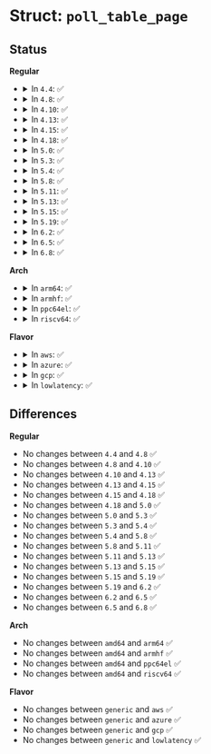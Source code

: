 # Struct: <code>poll_table_page</code>

## Status
<b>Regular</b>
<ul>
<li>
<details>
<summary>In <code>4.4</code>: ✅</summary>

```c
struct poll_table_page {
    struct poll_table_page *next;
    struct poll_table_entry *entry;
    struct poll_table_entry entries[0];
};
```
</details>
</li>
<li>
<details>
<summary>In <code>4.8</code>: ✅</summary>

```c
struct poll_table_page {
    struct poll_table_page *next;
    struct poll_table_entry *entry;
    struct poll_table_entry entries[0];
};
```
</details>
</li>
<li>
<details>
<summary>In <code>4.10</code>: ✅</summary>

```c
struct poll_table_page {
    struct poll_table_page *next;
    struct poll_table_entry *entry;
    struct poll_table_entry entries[0];
};
```
</details>
</li>
<li>
<details>
<summary>In <code>4.13</code>: ✅</summary>

```c
struct poll_table_page {
    struct poll_table_page *next;
    struct poll_table_entry *entry;
    struct poll_table_entry entries[0];
};
```
</details>
</li>
<li>
<details>
<summary>In <code>4.15</code>: ✅</summary>

```c
struct poll_table_page {
    struct poll_table_page *next;
    struct poll_table_entry *entry;
    struct poll_table_entry entries[0];
};
```
</details>
</li>
<li>
<details>
<summary>In <code>4.18</code>: ✅</summary>

```c
struct poll_table_page {
    struct poll_table_page *next;
    struct poll_table_entry *entry;
    struct poll_table_entry entries[0];
};
```
</details>
</li>
<li>
<details>
<summary>In <code>5.0</code>: ✅</summary>

```c
struct poll_table_page {
    struct poll_table_page *next;
    struct poll_table_entry *entry;
    struct poll_table_entry entries[0];
};
```
</details>
</li>
<li>
<details>
<summary>In <code>5.3</code>: ✅</summary>

```c
struct poll_table_page {
    struct poll_table_page *next;
    struct poll_table_entry *entry;
    struct poll_table_entry entries[0];
};
```
</details>
</li>
<li>
<details>
<summary>In <code>5.4</code>: ✅</summary>

```c
struct poll_table_page {
    struct poll_table_page *next;
    struct poll_table_entry *entry;
    struct poll_table_entry entries[0];
};
```
</details>
</li>
<li>
<details>
<summary>In <code>5.8</code>: ✅</summary>

```c
struct poll_table_page {
    struct poll_table_page *next;
    struct poll_table_entry *entry;
    struct poll_table_entry entries[0];
};
```
</details>
</li>
<li>
<details>
<summary>In <code>5.11</code>: ✅</summary>

```c
struct poll_table_page {
    struct poll_table_page *next;
    struct poll_table_entry *entry;
    struct poll_table_entry entries[0];
};
```
</details>
</li>
<li>
<details>
<summary>In <code>5.13</code>: ✅</summary>

```c
struct poll_table_page {
    struct poll_table_page *next;
    struct poll_table_entry *entry;
    struct poll_table_entry entries[0];
};
```
</details>
</li>
<li>
<details>
<summary>In <code>5.15</code>: ✅</summary>

```c
struct poll_table_page {
    struct poll_table_page *next;
    struct poll_table_entry *entry;
    struct poll_table_entry entries[0];
};
```
</details>
</li>
<li>
<details>
<summary>In <code>5.19</code>: ✅</summary>

```c
struct poll_table_page {
    struct poll_table_page *next;
    struct poll_table_entry *entry;
    struct poll_table_entry entries[0];
};
```
</details>
</li>
<li>
<details>
<summary>In <code>6.2</code>: ✅</summary>

```c
struct poll_table_page {
    struct poll_table_page *next;
    struct poll_table_entry *entry;
    struct poll_table_entry entries[0];
};
```
</details>
</li>
<li>
<details>
<summary>In <code>6.5</code>: ✅</summary>

```c
struct poll_table_page {
    struct poll_table_page *next;
    struct poll_table_entry *entry;
    struct poll_table_entry entries[0];
};
```
</details>
</li>
<li>
<details>
<summary>In <code>6.8</code>: ✅</summary>

```c
struct poll_table_page {
    struct poll_table_page *next;
    struct poll_table_entry *entry;
    struct poll_table_entry entries[0];
};
```
</details>
</li>
</ul>
<b>Arch</b>
<ul>
<li>
<details>
<summary>In <code>arm64</code>: ✅</summary>

```c
struct poll_table_page {
    struct poll_table_page *next;
    struct poll_table_entry *entry;
    struct poll_table_entry entries[0];
};
```
</details>
</li>
<li>
<details>
<summary>In <code>armhf</code>: ✅</summary>

```c
struct poll_table_page {
    struct poll_table_page *next;
    struct poll_table_entry *entry;
    struct poll_table_entry entries[0];
};
```
</details>
</li>
<li>
<details>
<summary>In <code>ppc64el</code>: ✅</summary>

```c
struct poll_table_page {
    struct poll_table_page *next;
    struct poll_table_entry *entry;
    struct poll_table_entry entries[0];
};
```
</details>
</li>
<li>
<details>
<summary>In <code>riscv64</code>: ✅</summary>

```c
struct poll_table_page {
    struct poll_table_page *next;
    struct poll_table_entry *entry;
    struct poll_table_entry entries[0];
};
```
</details>
</li>
</ul>
<b>Flavor</b>
<ul>
<li>
<details>
<summary>In <code>aws</code>: ✅</summary>

```c
struct poll_table_page {
    struct poll_table_page *next;
    struct poll_table_entry *entry;
    struct poll_table_entry entries[0];
};
```
</details>
</li>
<li>
<details>
<summary>In <code>azure</code>: ✅</summary>

```c
struct poll_table_page {
    struct poll_table_page *next;
    struct poll_table_entry *entry;
    struct poll_table_entry entries[0];
};
```
</details>
</li>
<li>
<details>
<summary>In <code>gcp</code>: ✅</summary>

```c
struct poll_table_page {
    struct poll_table_page *next;
    struct poll_table_entry *entry;
    struct poll_table_entry entries[0];
};
```
</details>
</li>
<li>
<details>
<summary>In <code>lowlatency</code>: ✅</summary>

```c
struct poll_table_page {
    struct poll_table_page *next;
    struct poll_table_entry *entry;
    struct poll_table_entry entries[0];
};
```
</details>
</li>
</ul>

## Differences
<b>Regular</b>
<ul>
<li>
No changes between <code>4.4</code> and <code>4.8</code> ✅
</li>
<li>
No changes between <code>4.8</code> and <code>4.10</code> ✅
</li>
<li>
No changes between <code>4.10</code> and <code>4.13</code> ✅
</li>
<li>
No changes between <code>4.13</code> and <code>4.15</code> ✅
</li>
<li>
No changes between <code>4.15</code> and <code>4.18</code> ✅
</li>
<li>
No changes between <code>4.18</code> and <code>5.0</code> ✅
</li>
<li>
No changes between <code>5.0</code> and <code>5.3</code> ✅
</li>
<li>
No changes between <code>5.3</code> and <code>5.4</code> ✅
</li>
<li>
No changes between <code>5.4</code> and <code>5.8</code> ✅
</li>
<li>
No changes between <code>5.8</code> and <code>5.11</code> ✅
</li>
<li>
No changes between <code>5.11</code> and <code>5.13</code> ✅
</li>
<li>
No changes between <code>5.13</code> and <code>5.15</code> ✅
</li>
<li>
No changes between <code>5.15</code> and <code>5.19</code> ✅
</li>
<li>
No changes between <code>5.19</code> and <code>6.2</code> ✅
</li>
<li>
No changes between <code>6.2</code> and <code>6.5</code> ✅
</li>
<li>
No changes between <code>6.5</code> and <code>6.8</code> ✅
</li>
</ul>
<b>Arch</b>
<ul>
<li>
No changes between <code>amd64</code> and <code>arm64</code> ✅
</li>
<li>
No changes between <code>amd64</code> and <code>armhf</code> ✅
</li>
<li>
No changes between <code>amd64</code> and <code>ppc64el</code> ✅
</li>
<li>
No changes between <code>amd64</code> and <code>riscv64</code> ✅
</li>
</ul>
<b>Flavor</b>
<ul>
<li>
No changes between <code>generic</code> and <code>aws</code> ✅
</li>
<li>
No changes between <code>generic</code> and <code>azure</code> ✅
</li>
<li>
No changes between <code>generic</code> and <code>gcp</code> ✅
</li>
<li>
No changes between <code>generic</code> and <code>lowlatency</code> ✅
</li>
</ul>
